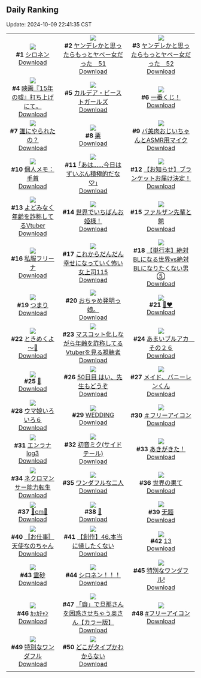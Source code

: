 ## Daily Ranking
Update: 2024-10-09 22:41:35 CST

|      |      |      |
| :----: | :----: | :----: |
| ![](https://i.pixiv.re/c/240x480/img-master/img/2024/10/07/00/00/17/123103412_p0_master1200.jpg)<br>**#1** [シロネン](https://www.pixiv.net/artworks/123103412)<br>[Download](https://i.pixiv.re/img-original/img/2024/10/07/00/00/17/123103412_p0.jpg) | ![](https://i.pixiv.re/c/240x480/img-master/img/2024/10/07/00/00/46/123103550_p0_master1200.jpg)<br>**#2** [ヤンデレかと思ったらもっとヤベー女だった　51](https://www.pixiv.net/artworks/123103550)<br>[Download](https://i.pixiv.re/img-original/img/2024/10/07/00/00/46/123103550_p0.png) | ![](https://i.pixiv.re/c/240x480/img-master/img/2024/10/08/00/01/17/123132477_p0_master1200.jpg)<br>**#3** [ヤンデレかと思ったらもっとヤベー女だった　52](https://www.pixiv.net/artworks/123132477)<br>[Download](https://i.pixiv.re/img-original/img/2024/10/08/00/01/17/123132477_p0.png) |
| ![](https://i.pixiv.re/c/240x480/img-master/img/2024/10/08/19/14/36/123150653_p0_master1200.jpg)<br>**#4** [映画『15年の嘘』打ち上げにて。](https://www.pixiv.net/artworks/123150653)<br>[Download](https://i.pixiv.re/img-original/img/2024/10/08/19/14/36/123150653_p0.jpg) | ![](https://i.pixiv.re/c/240x480/img-master/img/2024/10/07/22/24/16/123128905_p0_master1200.jpg)<br>**#5** [カルデア・ビーストガールズ](https://www.pixiv.net/artworks/123128905)<br>[Download](https://i.pixiv.re/img-original/img/2024/10/07/22/24/16/123128905_p0.png) | ![](https://i.pixiv.re/c/240x480/img-master/img/2024/10/07/00/03/35/123103816_p0_master1200.jpg)<br>**#6** [一番くじ！](https://www.pixiv.net/artworks/123103816)<br>[Download](https://i.pixiv.re/img-original/img/2024/10/07/00/03/35/123103816_p0.png) |
| ![](https://i.pixiv.re/c/240x480/img-master/img/2024/10/07/00/11/16/123104182_p0_master1200.jpg)<br>**#7** [誰にやられたの？](https://www.pixiv.net/artworks/123104182)<br>[Download](https://i.pixiv.re/img-original/img/2024/10/07/00/11/16/123104182_p0.png) | ![](https://i.pixiv.re/c/240x480/img-master/img/2024/10/07/20/30/02/123125069_p0_master1200.jpg)<br>**#8** [栗](https://www.pixiv.net/artworks/123125069)<br>[Download](https://i.pixiv.re/img-original/img/2024/10/07/20/30/02/123125069_p0.png) | ![](https://i.pixiv.re/c/240x480/img-master/img/2024/10/07/00/02/18/123103705_p0_master1200.jpg)<br>**#9** [バ美肉おじいちゃんとASMR用マイク](https://www.pixiv.net/artworks/123103705)<br>[Download](https://i.pixiv.re/img-original/img/2024/10/07/00/02/18/123103705_p0.jpg) |
| ![](https://i.pixiv.re/c/240x480/img-master/img/2024/10/08/06/00/07/123138531_p0_master1200.jpg)<br>**#10** [個人メモ：手首](https://www.pixiv.net/artworks/123138531)<br>[Download](https://i.pixiv.re/img-original/img/2024/10/08/06/00/07/123138531_p0.jpg) | ![](https://i.pixiv.re/c/240x480/img-master/img/2024/10/07/17/10/21/123119872_p0_master1200.jpg)<br>**#11** [｢あは……今日はずいぶん積極的だな♡｣](https://www.pixiv.net/artworks/123119872)<br>[Download](https://i.pixiv.re/img-original/img/2024/10/07/17/10/21/123119872_p0.jpg) | ![](https://i.pixiv.re/c/240x480/img-master/img/2024/10/08/14/08/11/123145092_p0_master1200.jpg)<br>**#12** [【お知らせ】ブランケットお届け決定！](https://www.pixiv.net/artworks/123145092)<br>[Download](https://i.pixiv.re/img-original/img/2024/10/08/14/08/11/123145092_p0.png) |
| ![](https://i.pixiv.re/c/240x480/img-master/img/2024/10/07/21/06/32/123126248_p0_master1200.jpg)<br>**#13** [よどみなく年齢を詐称してるVtuber](https://www.pixiv.net/artworks/123126248)<br>[Download](https://i.pixiv.re/img-original/img/2024/10/07/21/06/32/123126248_p0.png) | ![](https://i.pixiv.re/c/240x480/img-master/img/2024/10/07/00/08/49/123104104_p0_master1200.jpg)<br>**#14** [世界でいちばんお姫様！](https://www.pixiv.net/artworks/123104104)<br>[Download](https://i.pixiv.re/img-original/img/2024/10/07/00/08/49/123104104_p0.png) | ![](https://i.pixiv.re/c/240x480/img-master/img/2024/10/08/13/39/04/123144678_p0_master1200.jpg)<br>**#15** [ファルザン先輩と魈](https://www.pixiv.net/artworks/123144678)<br>[Download](https://i.pixiv.re/img-original/img/2024/10/08/13/39/04/123144678_p0.jpg) |
| ![](https://i.pixiv.re/c/240x480/img-master/img/2024/10/07/18/45/22/123122068_p0_master1200.jpg)<br>**#16** [私服フリーナ](https://www.pixiv.net/artworks/123122068)<br>[Download](https://i.pixiv.re/img-original/img/2024/10/07/18/45/22/123122068_p0.jpg) | ![](https://i.pixiv.re/c/240x480/img-master/img/2024/10/07/17/00/21/123119680_p0_master1200.jpg)<br>**#17** [これからだんだん幸せになっていく怖い女上司115](https://www.pixiv.net/artworks/123119680)<br>[Download](https://i.pixiv.re/img-original/img/2024/10/07/17/00/21/123119680_p0.jpg) | ![](https://i.pixiv.re/c/240x480/img-master/img/2024/10/08/21/21/06/123154143_p0_master1200.jpg)<br>**#18** [【単行本】絶対BLになる世界vs絶対BLになりたくない男⑤](https://www.pixiv.net/artworks/123154143)<br>[Download](https://i.pixiv.re/img-original/img/2024/10/08/21/21/06/123154143_p0.jpg) |
| ![](https://i.pixiv.re/c/240x480/img-master/img/2024/10/07/00/16/14/123104370_p0_master1200.jpg)<br>**#19** [つまり](https://www.pixiv.net/artworks/123104370)<br>[Download](https://i.pixiv.re/img-original/img/2024/10/07/00/16/14/123104370_p0.jpg) | ![](https://i.pixiv.re/c/240x480/img-master/img/2024/10/07/12/02/55/123114972_p0_master1200.jpg)<br>**#20** [おちゃめ発明っ娘。](https://www.pixiv.net/artworks/123114972)<br>[Download](https://i.pixiv.re/img-original/img/2024/10/07/12/02/55/123114972_p0.jpg) | ![](https://i.pixiv.re/c/240x480/img-master/img/2024/10/07/00/00/22/123103438_p0_master1200.jpg)<br>**#21** [💉❤](https://www.pixiv.net/artworks/123103438)<br>[Download](https://i.pixiv.re/img-original/img/2024/10/07/00/00/22/123103438_p0.jpg) |
| ![](https://i.pixiv.re/c/240x480/img-master/img/2024/10/07/19/49/39/123123795_p0_master1200.jpg)<br>**#22** [ときめくよ～💖](https://www.pixiv.net/artworks/123123795)<br>[Download](https://i.pixiv.re/img-original/img/2024/10/07/19/49/39/123123795_p0.jpg) | ![](https://i.pixiv.re/c/240x480/img-master/img/2024/10/08/20/17/14/123152353_p0_master1200.jpg)<br>**#23** [マスコット化しながら年齢を詐称してるVtuberを見る視聴者](https://www.pixiv.net/artworks/123152353)<br>[Download](https://i.pixiv.re/img-original/img/2024/10/08/20/17/14/123152353_p0.png) | ![](https://i.pixiv.re/c/240x480/img-master/img/2024/10/07/00/00/13/123103390_p0_master1200.jpg)<br>**#24** [あまいブルアカ　その２６](https://www.pixiv.net/artworks/123103390)<br>[Download](https://i.pixiv.re/img-original/img/2024/10/07/00/00/13/123103390_p0.png) |
| ![](https://i.pixiv.re/c/240x480/img-master/img/2024/10/07/00/02/58/123103767_p0_master1200.jpg)<br>**#25** [💐](https://www.pixiv.net/artworks/123103767)<br>[Download](https://i.pixiv.re/img-original/img/2024/10/07/00/02/58/123103767_p0.jpg) | ![](https://i.pixiv.re/c/240x480/img-master/img/2024/10/07/15/05/26/123117815_p0_master1200.jpg)<br>**#26** [50日目 はい、先生もどうぞ](https://www.pixiv.net/artworks/123117815)<br>[Download](https://i.pixiv.re/img-original/img/2024/10/07/15/05/26/123117815_p0.png) | ![](https://i.pixiv.re/c/240x480/img-master/img/2024/10/07/01/06/03/123105931_p0_master1200.jpg)<br>**#27** [メイド、バニーレンくん](https://www.pixiv.net/artworks/123105931)<br>[Download](https://i.pixiv.re/img-original/img/2024/10/07/01/06/03/123105931_p0.jpg) |
| ![](https://i.pixiv.re/c/240x480/img-master/img/2024/10/07/07/50/23/123111455_p0_master1200.jpg)<br>**#28** [ウマ娘いろいろ６](https://www.pixiv.net/artworks/123111455)<br>[Download](https://i.pixiv.re/img-original/img/2024/10/07/07/50/23/123111455_p0.jpg) | ![](https://i.pixiv.re/c/240x480/img-master/img/2024/10/07/00/00/44/123103542_p0_master1200.jpg)<br>**#29** [WEDDING](https://www.pixiv.net/artworks/123103542)<br>[Download](https://i.pixiv.re/img-original/img/2024/10/07/00/00/44/123103542_p0.jpg) | ![](https://i.pixiv.re/c/240x480/img-master/img/2024/10/07/17/11/40/123119901_p0_master1200.jpg)<br>**#30** [＃フリーアイコン](https://www.pixiv.net/artworks/123119901)<br>[Download](https://i.pixiv.re/img-original/img/2024/10/07/17/11/40/123119901_p0.jpg) |
| ![](https://i.pixiv.re/c/240x480/img-master/img/2024/10/07/22/41/54/123129260_p0_master1200.jpg)<br>**#31** [エンラナlog3](https://www.pixiv.net/artworks/123129260)<br>[Download](https://i.pixiv.re/img-original/img/2024/10/07/22/41/54/123129260_p0.jpg) | ![](https://i.pixiv.re/c/240x480/img-master/img/2024/10/07/23/36/18/123131452_p0_master1200.jpg)<br>**#32** [初音ミク(サイドテール)](https://www.pixiv.net/artworks/123131452)<br>[Download](https://i.pixiv.re/img-original/img/2024/10/07/23/36/18/123131452_p0.png) | ![](https://i.pixiv.re/c/240x480/img-master/img/2024/10/08/12/07/29/123143362_p0_master1200.jpg)<br>**#33** [あきがきた！](https://www.pixiv.net/artworks/123143362)<br>[Download](https://i.pixiv.re/img-original/img/2024/10/08/12/07/29/123143362_p0.png) |
| ![](https://i.pixiv.re/c/240x480/img-master/img/2024/10/08/16/20/43/123147022_p0_master1200.jpg)<br>**#34** [ネクロマンサー能力転生](https://www.pixiv.net/artworks/123147022)<br>[Download](https://i.pixiv.re/img-original/img/2024/10/08/16/20/43/123147022_p0.jpg) | ![](https://i.pixiv.re/c/240x480/img-master/img/2024/10/07/18/29/02/123121684_p0_master1200.jpg)<br>**#35** [ワンダフルな二人](https://www.pixiv.net/artworks/123121684)<br>[Download](https://i.pixiv.re/img-original/img/2024/10/07/18/29/02/123121684_p0.jpg) | ![](https://i.pixiv.re/c/240x480/img-master/img/2024/10/07/09/57/28/123113152_p0_master1200.jpg)<br>**#36** [世界の果て](https://www.pixiv.net/artworks/123113152)<br>[Download](https://i.pixiv.re/img-original/img/2024/10/07/09/57/28/123113152_p0.jpg) |
| ![](https://i.pixiv.re/c/240x480/img-master/img/2024/10/07/20/33/29/123125179_p0_master1200.jpg)<br>**#37** [🍎cm🍏](https://www.pixiv.net/artworks/123125179)<br>[Download](https://i.pixiv.re/img-original/img/2024/10/07/20/33/29/123125179_p0.png) | ![](https://i.pixiv.re/c/240x480/img-master/img/2024/10/07/22/17/48/123128676_p0_master1200.jpg)<br>**#38** [🦇](https://www.pixiv.net/artworks/123128676)<br>[Download](https://i.pixiv.re/img-original/img/2024/10/07/22/17/48/123128676_p0.jpg) | ![](https://i.pixiv.re/c/240x480/img-master/img/2024/10/08/00/27/33/123133537_p0_master1200.jpg)<br>**#39** [无题](https://www.pixiv.net/artworks/123133537)<br>[Download](https://i.pixiv.re/img-original/img/2024/10/08/00/27/33/123133537_p0.png) |
| ![](https://i.pixiv.re/c/240x480/img-master/img/2024/10/08/01/39/00/123135370_p0_master1200.jpg)<br>**#40** [〚お仕事〛天使なのちゃん](https://www.pixiv.net/artworks/123135370)<br>[Download](https://i.pixiv.re/img-original/img/2024/10/08/01/39/00/123135370_p0.jpg) | ![](https://i.pixiv.re/c/240x480/img-master/img/2024/10/08/20/01/08/123151906_p0_master1200.jpg)<br>**#41** [【創作】46.本当に帰したくない](https://www.pixiv.net/artworks/123151906)<br>[Download](https://i.pixiv.re/img-original/img/2024/10/08/20/01/08/123151906_p0.png) | ![](https://i.pixiv.re/c/240x480/img-master/img/2024/10/07/20/27/17/123124996_p0_master1200.jpg)<br>**#42** [13](https://www.pixiv.net/artworks/123124996)<br>[Download](https://i.pixiv.re/img-original/img/2024/10/07/20/27/17/123124996_p0.jpg) |
| ![](https://i.pixiv.re/c/240x480/img-master/img/2024/10/07/00/00/33/123103488_p0_master1200.jpg)<br>**#43** [霊砂](https://www.pixiv.net/artworks/123103488)<br>[Download](https://i.pixiv.re/img-original/img/2024/10/07/00/00/33/123103488_p0.jpg) | ![](https://i.pixiv.re/c/240x480/img-master/img/2024/10/07/09/55/21/123113118_p0_master1200.jpg)<br>**#44** [シロネン！！！](https://www.pixiv.net/artworks/123113118)<br>[Download](https://i.pixiv.re/img-original/img/2024/10/07/09/55/21/123113118_p0.jpg) | ![](https://i.pixiv.re/c/240x480/img-master/img/2024/10/07/02/27/45/123107708_p0_master1200.jpg)<br>**#45** [特別なワンダフル!](https://www.pixiv.net/artworks/123107708)<br>[Download](https://i.pixiv.re/img-original/img/2024/10/07/02/27/45/123107708_p0.jpg) |
| ![](https://i.pixiv.re/c/240x480/img-master/img/2024/10/09/03/03/38/123151484_p0_master1200.jpg)<br>**#46** [ｶｯｶﾁｬﾝ](https://www.pixiv.net/artworks/123151484)<br>[Download](https://i.pixiv.re/img-original/img/2024/10/09/03/03/38/123151484_p0.jpg) | ![](https://i.pixiv.re/c/240x480/img-master/img/2024/10/07/00/00/41/123103522_p0_master1200.jpg)<br>**#47** [「癖」で旦那さんを困惑させちゃう奥さん【カラー版】](https://www.pixiv.net/artworks/123103522)<br>[Download](https://i.pixiv.re/img-original/img/2024/10/07/00/00/41/123103522_p0.jpg) | ![](https://i.pixiv.re/c/240x480/img-master/img/2024/10/08/17/58/37/123148778_p0_master1200.jpg)<br>**#48** [#フリーアイコン](https://www.pixiv.net/artworks/123148778)<br>[Download](https://i.pixiv.re/img-original/img/2024/10/08/17/58/37/123148778_p0.jpg) |
| ![](https://i.pixiv.re/c/240x480/img-master/img/2024/10/07/13/26/38/123116402_p0_master1200.jpg)<br>**#49** [特別なワンダフル](https://www.pixiv.net/artworks/123116402)<br>[Download](https://i.pixiv.re/img-original/img/2024/10/07/13/26/38/123116402_p0.png) | ![](https://i.pixiv.re/c/240x480/img-master/img/2024/10/07/18/19/21/123121458_p0_master1200.jpg)<br>**#50** [どこがタイプかわからない](https://www.pixiv.net/artworks/123121458)<br>[Download](https://i.pixiv.re/img-original/img/2024/10/07/18/19/21/123121458_p0.jpg) |
|      |
